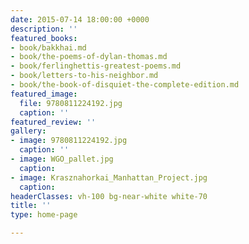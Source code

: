 ```yaml
---
date: 2015-07-14 18:00:00 +0000
description: ''
featured_books:
- book/bakkhai.md
- book/the-poems-of-dylan-thomas.md
- book/ferlinghettis-greatest-poems.md
- book/letters-to-his-neighbor.md
- book/the-book-of-disquiet-the-complete-edition.md
featured_image:
  file: 9780811224192.jpg
  caption: ''
featured_review: ''
gallery:
- image: 9780811224192.jpg
  caption: ''
- image: WGO_pallet.jpg
  caption: 
- image: Krasznahorkai_Manhattan_Project.jpg
  caption: 
headerClasses: vh-100 bg-near-white white-70
title: ''
type: home-page

---
```

